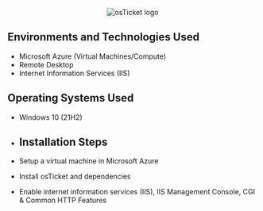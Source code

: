 <p align="center">
<img src="https://i.imgur.com/Clzj7Xs.png" alt="osTicket logo"/>
</p>

<h2>Environments and Technologies Used</h2>

- Microsoft Azure (Virtual Machines/Compute)
- Remote Desktop
- Internet Information Services (IIS)

<h2>Operating Systems Used </h2>

- Windows 10</b> (21H2)

- <h2>Installation Steps</h2>
- Setup a virtual machine in Microsoft Azure
- Install osTicket and dependencies
- Enable internet information services (IIS), IIS Management Console, CGI & Common HTTP Features
